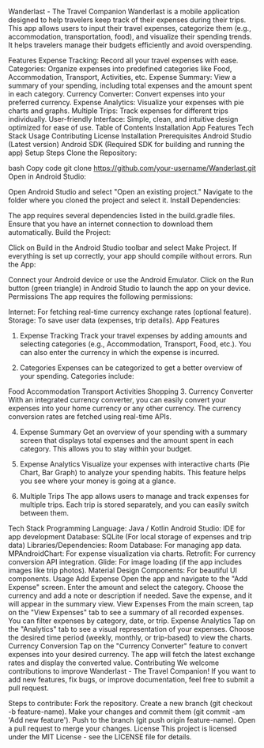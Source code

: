 Wanderlast - The Travel Companion
Wanderlast is a mobile application designed to help travelers keep track of their expenses during their trips. This app allows users to input their travel expenses, categorize them (e.g., accommodation, transportation, food), and visualize their spending trends. It helps travelers manage their budgets efficiently and avoid overspending.

Features
Expense Tracking: Record all your travel expenses with ease.
Categories: Organize expenses into predefined categories like Food, Accommodation, Transport, Activities, etc.
Expense Summary: View a summary of your spending, including total expenses and the amount spent in each category.
Currency Converter: Convert expenses into your preferred currency.
Expense Analytics: Visualize your expenses with pie charts and graphs.
Multiple Trips: Track expenses for different trips individually.
User-friendly Interface: Simple, clean, and intuitive design optimized for ease of use.
Table of Contents
Installation
App Features
Tech Stack
Usage
Contributing
License
Installation
Prerequisites
Android Studio (Latest version)
Android SDK (Required SDK for building and running the app)
Setup Steps
Clone the Repository:

bash
Copy code
git clone https://github.com/your-username/Wanderlast.git
Open in Android Studio:

Open Android Studio and select "Open an existing project."
Navigate to the folder where you cloned the project and select it.
Install Dependencies:

The app requires several dependencies listed in the build.gradle files. Ensure that you have an internet connection to download them automatically.
Build the Project:

Click on Build in the Android Studio toolbar and select Make Project.
If everything is set up correctly, your app should compile without errors.
Run the App:

Connect your Android device or use the Android Emulator.
Click on the Run button (green triangle) in Android Studio to launch the app on your device.
Permissions
The app requires the following permissions:

Internet: For fetching real-time currency exchange rates (optional feature).
Storage: To save user data (expenses, trip details).
App Features
1. Expense Tracking
Track your travel expenses by adding amounts and selecting categories (e.g., Accommodation, Transport, Food, etc.). You can also enter the currency in which the expense is incurred.

2. Categories
Expenses can be categorized to get a better overview of your spending. Categories include:

Food
Accommodation
Transport
Activities
Shopping
3. Currency Converter
With an integrated currency converter, you can easily convert your expenses into your home currency or any other currency. The currency conversion rates are fetched using real-time APIs.

4. Expense Summary
Get an overview of your spending with a summary screen that displays total expenses and the amount spent in each category. This allows you to stay within your budget.

5. Expense Analytics
Visualize your expenses with interactive charts (Pie Chart, Bar Graph) to analyze your spending habits. This feature helps you see where your money is going at a glance.

6. Multiple Trips
The app allows users to manage and track expenses for multiple trips. Each trip is stored separately, and you can easily switch between them.

Tech Stack
Programming Language: Java / Kotlin
Android Studio: IDE for app development
Database: SQLite (For local storage of expenses and trip data)
Libraries/Dependencies:
Room Database: For managing app data.
MPAndroidChart: For expense visualization via charts.
Retrofit: For currency conversion API integration.
Glide: For image loading (if the app includes images like trip photos).
Material Design Components: For beautiful UI components.
Usage
Add Expense
Open the app and navigate to the "Add Expense" screen.
Enter the amount and select the category.
Choose the currency and add a note or description if needed.
Save the expense, and it will appear in the summary view.
View Expenses
From the main screen, tap on the "View Expenses" tab to see a summary of all recorded expenses.
You can filter expenses by category, date, or trip.
Expense Analytics
Tap on the "Analytics" tab to see a visual representation of your expenses.
Choose the desired time period (weekly, monthly, or trip-based) to view the charts.
Currency Conversion
Tap on the "Currency Converter" feature to convert expenses into your desired currency.
The app will fetch the latest exchange rates and display the converted value.
Contributing
We welcome contributions to improve Wanderlast - The Travel Companion! If you want to add new features, fix bugs, or improve documentation, feel free to submit a pull request.

Steps to contribute:
Fork the repository.
Create a new branch (git checkout -b feature-name).
Make your changes and commit them (git commit -am 'Add new feature').
Push to the branch (git push origin feature-name).
Open a pull request to merge your changes.
License
This project is licensed under the MIT License - see the LICENSE file for details.
